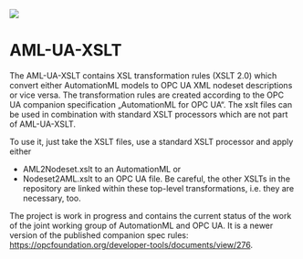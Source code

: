 ![][1]

# AML-UA-XSLT
The AML-UA-XSLT contains XSL transformation rules (XSLT 2.0) which convert either AutomationML models to OPC UA XML nodeset descriptions or vice versa. The transformation rules are created according to the OPC UA companion specification „AutomationML for OPC UA“. The xslt files can be used in combination with standard XSLT processors which are not part of AML-UA-XSLT.

To use it, just take the XSLT files, use a standard XSLT processor and apply either
- AML2Nodeset.xslt to an AutomationML or
- Nodeset2AML.xslt to an OPC UA file.
Be careful, the other XSLTs in the repository are linked within these top-level transformations, i.e. they are necessary, too.

The project is work in progress and contains the current status of the work of the joint working group of AutomationML and OPC UA. 
It is a newer version of the published companion spec rules: https://opcfoundation.org/developer-tools/documents/view/276.

[1]: https://raw.githubusercontent.com/AutomationML/AMLEngine2.1/master/img/AutomationML-Logo.png

